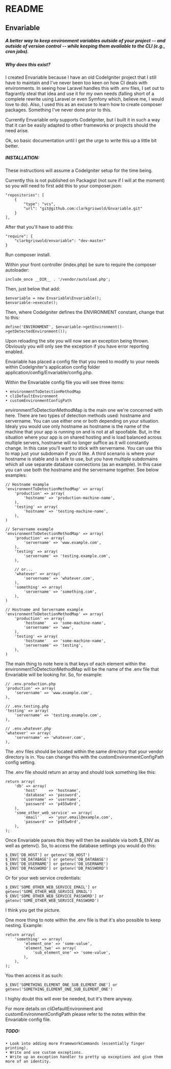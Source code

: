 # README #

Envariable
----------

##### A better way to keep environment variables outside of your project -- and outside of version control -- while keeping them available to the CLI (e.g., cron jobs).


##### Why does this exist?

I created Envariable because I have an old CodeIgniter project that I still have to maintain and I've never been too keen on how CI deals with environments. In seeing how Laravel handles this with .env files, I set out to flagrantly steal that idea and use it for my own needs (falling short of a complete rewrite using Laravel or even Symfony which, believe me, I would love to do). Also, I used this as an excuse to learn how to create composer packages. Something I've never done prior to this.

Currently Envariable only supports CodeIgniter, but I built it in such a way that it can be easily adapted to other frameworks or projects should the need arise.

Ok, so basic documentation until I get the urge to write this up a little bit better.


##### INSTALLATION:

These instructions will assume a CodeIgniter setup for the time being.

Currently this is not published on Packagist (not sure if I will at the moment) so you will need to first add this to your composer.json:

    "repositories": [
        {
            "type": "vcs",
            "url": "git@github.com:clarkgriswold/Envariable.git"
        }
    ],

After that you'll have to add this:

    "require": {
        "clarkgriswold/envariable": "dev-master"
    }


Run composer install.

Within your front controller (index.php) be sure to require the composer autoloader:

    include_once __DIR__ . '/vendor/autoload.php';

Then, just below that add:

    $envariable = new Envariable\Envariable();
    $envariable->execute();

Then, where CodeIgniter defines the ENVIRONMENT constant, change that to this:

    define('ENVIRONMENT', $envariable->getEnvironment()->getDetectedEnvironment());


Upon reloading the site you will now see an exception being thrown. Obviously you will only see the exception if you have error reporting enabled.

Envariable has placed a config file that you need to modify to your needs within CodeIgniter's application config folder application/config/Envariable/config.php.

Within the Envariable config file you will see three items:

    • environmentToDetectionMethodMap
    • cliDefaultEnvironment
    • customEnvironmentConfigPath

environmentToDetectionMethodMap is the main one we're concerned with here. There are two types of detection methods used: hostname and servername. You can use either one or both depending on your situation. Idealy you would use only hostname as hostname is the name of the machine that your app is running on and is not at all spoofable. But, in the situation where your app is on shared hosting and is load balanced across multiple servers, hostname will no longer suffice as it will constantly change. In this case you'll want to stick with servername. You can use this to map just your subdomain if you'd like. A third scenario is where your hostname is stable and is safe to use, but you have multiple subdomains which all use separate database connections (as an example). In this case you can use both the hostname and the servername together. See below examples:

    // Hostname example
    'environmentToDetectionMethodMap' => array(
        'production' => array(
            'hostname' => 'production-machine-name',
        ),
        'testing' => array(
            'hostname' => 'testing-machine-name',
        ),
    )

    // Servername example
    'environmentToDetectionMethodMap' => array(
        'production' => array(
            'servername' => 'www.example.com',
        ),
        'testing' => array(
            'servername' => 'testing.example.com',
        ),

        // or...
        'whatever' => array(
            'servername' => 'whatever.com',
        ),
        'something' => array(
            'servername' => 'something.com',
        ),
    )

    // Hostname and Servername example
    'environmentToDetectionMethodMap' => array(
        'production' => array(
            'hostname'   => 'some-machine-name',
            'servername' => 'www',
        ),
        'testing' => array(
            'hostname'   => 'some-machine-name',
            'servername' => 'testing',
        ),
    )

The main thing to note here is that keys of each element within the environmentToDetectionMethodMap will be the name of the .env file that Envariable will be looking for. So, for example:

    // .env.production.php
    'production' => array(
        'servername' => 'www.example.com',
    ),

    // .env.testing.php
    'testing' => array(
        'servername' => 'testing.example.com',
    ),

    // .env.whatever.php
    'whatever' => array(
        'servername' => 'whatever.com',
    ),

The .env files should be located within the same directory that your vendor directory is in. You can change this with the customEnvironmentConfigPath config setting.

The .env file should return an array and should look something like this:

    return array(
        'db' => array(
            'host'     => 'hostname',
            'database' => 'password',
            'username' => 'username',
            'password' => 'p455w0rd',
        ),
        'some_other_web_service' => array(
            'email'    => 'your.email@example.com',
            'password' => 'p455w0rd',
        ),
    );

Once Envariable parses this they will then be available via both $_ENV as well as getenv(). So, to access the database settings you would do this:

    $_ENV['DB_HOST'] or getenv('DB_HOST')
    $_ENV['DB_DATABASE'] or getenv('DB_DATABASE')
    $_ENV['DB_USERNAME'] or getenv('DB_USERNAME')
    $_ENV['DB_PASSWORD'] or getenv('DB_PASSWORD')

Or for your web service credentials:

    $_ENV['SOME_OTHER_WEB_SERVICE_EMAIL'] or getenv('SOME_OTHER_WEB_SERVICE_EMAIL')
    $_ENV['SOME_OTHER_WEB_SERVICE_PASSWORD'] or getenv('SOME_OTHER_WEB_SERVICE_PASSWORD')

I think you get the picture.

One more thing to note within the .env file is that it's also possible to keep nesting. Example:

    return array(
        'something' => array(
            'element_one' => 'some-value',
            'element_two' => array(
                'sub_element_one' => 'some-value',
            ),
        ),
    );

You then access it as such:

    $_ENV['SOMETHING_ELEMENT_ONE_SUB_ELEMENT_ONE'] or getenv('SOMETHING_ELEMENT_ONE_SUB_ELEMENT_ONE')

I highly doubt this will ever be needed, but it's there anyway.

For more details on cliDefaultEnvironment and customEnvironmentConfigPath please refer to the notes within the Envariable config file.


##### TODO:

    • Look into adding more FrameworkCommands (essentially finger printing).
    • Write and use custom exceptions.
    • Write up an exception handler to pretty up exceptions and give them more of an identity.
